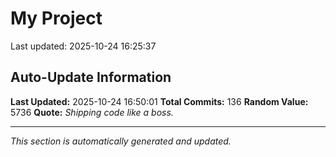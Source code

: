 # My Project


Last updated: 2025-10-24 16:25:37








































































































































## Auto-Update Information

**Last Updated:** 2025-10-24 16:50:01
**Total Commits:** 136
**Random Value:** 5736
**Quote:** _Shipping code like a boss._

---
_This section is automatically generated and updated._